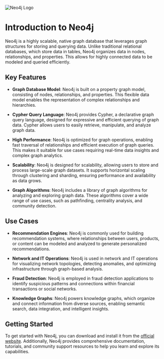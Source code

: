 ![Neo4j Logo](https://images.g2crowd.com/uploads/product/image/social_landscape/social_landscape_6ac511ada188c57c573a4c07db5571c4/neo4j-graph-data-science.png)

# Introduction to Neo4j

Neo4j is a highly scalable, native graph database that leverages graph structures for storing and querying data. Unlike traditional relational databases, which store data in tables, Neo4j organizes data in nodes, relationships, and properties. This allows for highly connected data to be modeled and queried efficiently.

## Key Features

- **Graph Database Model**: Neo4j is built on a property graph model, consisting of nodes, relationships, and properties. This flexible data model enables the representation of complex relationships and hierarchies.

- **Cypher Query Language**: Neo4j provides Cypher, a declarative graph query language, designed for expressive and efficient querying of graph data. Cypher allows users to easily retrieve, manipulate, and analyze graph data.

- **High Performance**: Neo4j is optimized for graph operations, enabling fast traversal of relationships and efficient execution of graph queries. This makes it suitable for use cases requiring real-time data insights and complex graph analytics.

- **Scalability**: Neo4j is designed for scalability, allowing users to store and process large-scale graph datasets. It supports horizontal scaling through clustering and sharding, ensuring performance and availability as data grows.

- **Graph Algorithms**: Neo4j includes a library of graph algorithms for analyzing and exploring graph data. These algorithms cover a wide range of use cases, such as pathfinding, centrality analysis, and community detection.

## Use Cases

- **Recommendation Engines**: Neo4j is commonly used for building recommendation systems, where relationships between users, products, or content can be modeled and analyzed to generate personalized recommendations.

- **Network and IT Operations**: Neo4j is used in network and IT operations for visualizing network topologies, detecting anomalies, and optimizing infrastructure through graph-based analysis.

- **Fraud Detection**: Neo4j is employed in fraud detection applications to identify suspicious patterns and connections within financial transactions or social networks.

- **Knowledge Graphs**: Neo4j powers knowledge graphs, which organize and connect information from diverse sources, enabling semantic search, data integration, and intelligent insights.

## Getting Started

To get started with Neo4j, you can download and install it from the [official website](https://neo4j.com/download/). Additionally, Neo4j provides comprehensive documentation, tutorials, and community support resources to help you learn and explore its capabilities.

